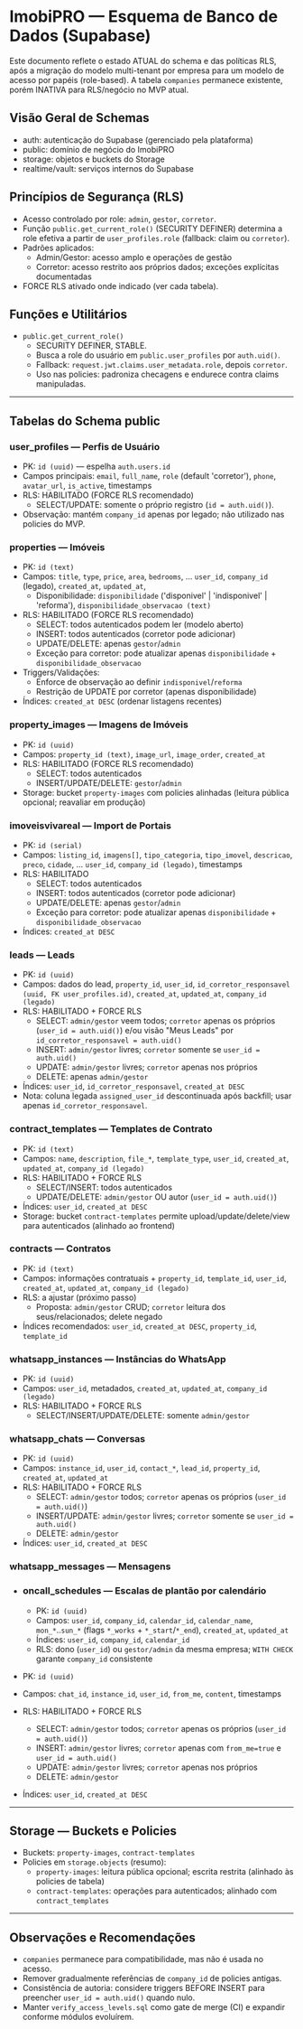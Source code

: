 # ImobiPRO — Esquema de Banco de Dados (Supabase)

Este documento reflete o estado ATUAL do schema e das políticas RLS, após a migração do modelo multi-tenant por empresa para um modelo de acesso por papéis (role-based). A tabela `companies` permanece existente, porém INATIVA para RLS/negócio no MVP atual.

## Visão Geral de Schemas
- auth: autenticação do Supabase (gerenciado pela plataforma)
- public: domínio de negócio do ImobiPRO
- storage: objetos e buckets do Storage
- realtime/vault: serviços internos do Supabase

## Princípios de Segurança (RLS)
- Acesso controlado por role: `admin`, `gestor`, `corretor`.
- Função `public.get_current_role()` (SECURITY DEFINER) determina a role efetiva a partir de `user_profiles.role` (fallback: claim ou `corretor`).
- Padrões aplicados:
  - Admin/Gestor: acesso amplo e operações de gestão
  - Corretor: acesso restrito aos próprios dados; exceções explícitas documentadas
- FORCE RLS ativado onde indicado (ver cada tabela).
## Funções e Utilitários

- `public.get_current_role()`
  - SECURITY DEFINER, STABLE.
  - Busca a role do usuário em `public.user_profiles` por `auth.uid()`.
  - Fallback: `request.jwt.claims.user_metadata.role`, depois `corretor`.
  - Uso nas policies: padroniza checagens e endurece contra claims manipuladas.

---

## Tabelas do Schema public

### user_profiles — Perfis de Usuário
- PK: `id (uuid)` — espelha `auth.users.id`
- Campos principais: `email`, `full_name`, `role` (default 'corretor'), `phone`, `avatar_url`, `is_active`, timestamps
- RLS: HABILITADO (FORCE RLS recomendado)
  - SELECT/UPDATE: somente o próprio registro (`id = auth.uid()`).
- Observação: mantém `company_id` apenas por legado; não utilizado nas policies do MVP.

### properties — Imóveis
- PK: `id (text)`
- Campos: `title`, `type`, `price`, `area`, `bedrooms`, ... `user_id`, `company_id` (legado), `created_at`, `updated_at`,
  - Disponibilidade: `disponibilidade` ('disponivel' | 'indisponivel' | 'reforma'), `disponibilidade_observacao (text)`
- RLS: HABILITADO (FORCE RLS recomendado)
  - SELECT: todos autenticados podem ler (modelo aberto)
  - INSERT: todos autenticados (corretor pode adicionar)
  - UPDATE/DELETE: apenas `gestor`/`admin`
  - Exceção para corretor: pode atualizar apenas `disponibilidade` + `disponibilidade_observacao`
- Triggers/Validações:
  - Enforce de observação ao definir `indisponivel`/`reforma`
  - Restrição de UPDATE por corretor (apenas disponibilidade)
- Índices: `created_at DESC` (ordenar listagens recentes)

### property_images — Imagens de Imóveis
- PK: `id (uuid)`
- Campos: `property_id (text)`, `image_url`, `image_order`, `created_at`
- RLS: HABILITADO (FORCE RLS recomendado)
  - SELECT: todos autenticados
  - INSERT/UPDATE/DELETE: `gestor`/`admin`
- Storage: bucket `property-images` com policies alinhadas (leitura pública opcional; reavaliar em produção)

### imoveisvivareal — Import de Portais
- PK: `id (serial)`
- Campos: `listing_id`, `imagens[]`, `tipo_categoria`, `tipo_imovel`, `descricao`, `preco`, `cidade`, ... `user_id`, `company_id (legado)`, timestamps
- RLS: HABILITADO
  - SELECT: todos autenticados
  - INSERT: todos autenticados (corretor pode adicionar)
  - UPDATE/DELETE: apenas `gestor`/`admin`
  - Exceção para corretor: pode atualizar apenas `disponibilidade` + `disponibilidade_observacao`
- Índices: `created_at DESC`

### leads — Leads
- PK: `id (uuid)`
- Campos: dados do lead, `property_id`, `user_id`, `id_corretor_responsavel (uuid, FK user_profiles.id)`, `created_at`, `updated_at`, `company_id (legado)`
- RLS: HABILITADO + FORCE RLS
  - SELECT: `admin/gestor` veem todos; `corretor` apenas os próprios (`user_id = auth.uid()`) e/ou visão "Meus Leads" por `id_corretor_responsavel = auth.uid()`
  - INSERT: `admin/gestor` livres; `corretor` somente se `user_id = auth.uid()`
  - UPDATE: `admin/gestor` livres; `corretor` apenas nos próprios
  - DELETE: apenas `admin/gestor`
- Índices: `user_id`, `id_corretor_responsavel`, `created_at DESC`
- Nota: coluna legada `assigned_user_id` descontinuada após backfill; usar apenas `id_corretor_responsavel`.

### contract_templates — Templates de Contrato
- PK: `id (text)`
- Campos: `name`, `description`, `file_*`, `template_type`, `user_id`, `created_at`, `updated_at`, `company_id (legado)`
- RLS: HABILITADO + FORCE RLS
  - SELECT/INSERT: todos autenticados
  - UPDATE/DELETE: `admin/gestor` OU autor (`user_id = auth.uid()`)
- Índices: `user_id`, `created_at DESC`
- Storage: bucket `contract-templates` permite upload/update/delete/view para autenticados (alinhado ao frontend)

### contracts — Contratos
- PK: `id (text)`
- Campos: informações contratuais + `property_id`, `template_id`, `user_id`, `created_at`, `updated_at`, `company_id (legado)`
- RLS: a ajustar (próximo passo)
  - Proposta: `admin/gestor` CRUD; `corretor` leitura dos seus/relacionados; delete negado
- Índices recomendados: `user_id`, `created_at DESC`, `property_id`, `template_id`

### whatsapp_instances — Instâncias do WhatsApp
- PK: `id (uuid)`
- Campos: `user_id`, metadados, `created_at`, `updated_at`, `company_id (legado)`
- RLS: HABILITADO + FORCE RLS
  - SELECT/INSERT/UPDATE/DELETE: somente `admin/gestor`

### whatsapp_chats — Conversas
- PK: `id (uuid)`
- Campos: `instance_id`, `user_id`, `contact_*`, `lead_id`, `property_id`, `created_at`, `updated_at`
- RLS: HABILITADO + FORCE RLS
  - SELECT: `admin/gestor` todos; `corretor` apenas os próprios (`user_id = auth.uid()`)
  - INSERT/UPDATE: `admin/gestor` livres; `corretor` somente se `user_id = auth.uid()`
  - DELETE: `admin/gestor`
- Índices: `user_id`, `created_at DESC`

### whatsapp_messages — Mensagens
- ### oncall_schedules — Escalas de plantão por calendário
  - PK: `id (uuid)`
  - Campos: `user_id`, `company_id`, `calendar_id`, `calendar_name`, `mon_*`..`sun_*` (flags `*_works` + `*_start`/`*_end`), `created_at`, `updated_at`
  - Índices: `user_id`, `company_id`, `calendar_id`
  - RLS: dono (`user_id`) ou `gestor/admin` da mesma empresa; `WITH CHECK` garante `company_id` consistente

- PK: `id (uuid)`
- Campos: `chat_id`, `instance_id`, `user_id`, `from_me`, `content`, timestamps
- RLS: HABILITADO + FORCE RLS
  - SELECT: `admin/gestor` todos; `corretor` apenas os próprios (`user_id = auth.uid()`)
  - INSERT: `admin/gestor` livres; `corretor` apenas com `from_me=true` e `user_id = auth.uid()`
  - UPDATE: `admin/gestor` livres; `corretor` apenas nos próprios
  - DELETE: `admin/gestor`
- Índices: `user_id`, `created_at DESC`

---

## Storage — Buckets e Policies
- Buckets: `property-images`, `contract-templates`
- Policies em `storage.objects` (resumo):
  - `property-images`: leitura pública opcional; escrita restrita (alinhado às policies de tabela)
  - `contract-templates`: operações para autenticados; alinhado com `contract_templates`

---

## Observações e Recomendações
- `companies` permanece para compatibilidade, mas não é usada no acesso.
- Remover gradualmente referências de `company_id` de policies antigas.
- Consistência de autoria: considere triggers BEFORE INSERT para preencher `user_id = auth.uid()` quando nulo.
- Manter `verify_access_levels.sql` como gate de merge (CI) e expandir conforme módulos evoluírem.

